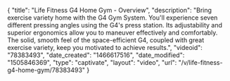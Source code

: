 {
    "title": "Life Fitness G4 Home Gym - Overview",
    "description": "Bring exercise variety home with the G4 Gym System. You'll experience seven different pressing angles using the G4's press station. Its adjustability and superior ergonomics allow you to maneuver effectively and comfortably. The solid, smooth feel of the space-efficient G4, coupled with great exercise variety, keep you motivated to achieve results.",
    "videoid": "78383493",
    "date_created": "1466617516",
    "date_modified": "1505846369",
    "type": "captivate",
    "layout": "video",
    "url": "\/v\/life-fitness-g4-home-gym\/78383493"
}